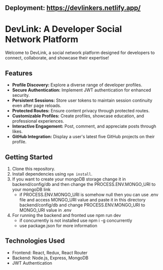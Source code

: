 ## Deployment:  https://devlinkers.netlify.app/

# DevLink: A Developer Social Network Platform

Welcome to DevLink, a social network platform designed for developers to connect, collaborate, and showcase their expertise!

## Features

- **Profile Discovery:** Explore a diverse range of developer profiles.
- **Secure Authentication:** Implement JWT authentication for enhanced security.
- **Persistent Sessions:** Store user tokens to maintain session continuity even after page reloads.
- **Protected Routes:** Ensure content privacy through protected routes.
- **Customizable Profiles:** Create profiles, showcase education, and professional experiences.
- **Interactive Engagement:** Post, comment, and appreciate posts through likes.
- **GitHub Integration:** Display a user's latest five GitHub projects on their profile.

## Getting Started

1. Clone this repository.
2. Install dependencies using `npm install`.
3. If you want to create your mongoDB storage change it in backend/config/db and then change the PROCESS.ENV.MONGO_URI to your mongoDB link
    - if PROCESS.ENV.MONGO_URI is somehow null then you can use .env file and access MONGO_URI value and paste it in this directory backend/config/db and change PROCESS.ENV.MONGO_URI to MONGO_URI value in .env
4. For running the backend and fronted use npm run dev
   - if concurrently is not installed use npm i -g concurrently
   - use package.json for more information

## Technologies Used

- Frontend: React, Redux, React Router
- Backend: Node.js, Express, MongoDB
- JWT Authentication


